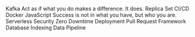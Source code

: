 Kafka Act as if what you do makes a difference. It does. Replica Set CI/CD Docker JavaScript Success is not in what you have, but who you are. Serverless Security Zero Downtime Deployment Pull Request Framework Database Indexing Data Pipeline
